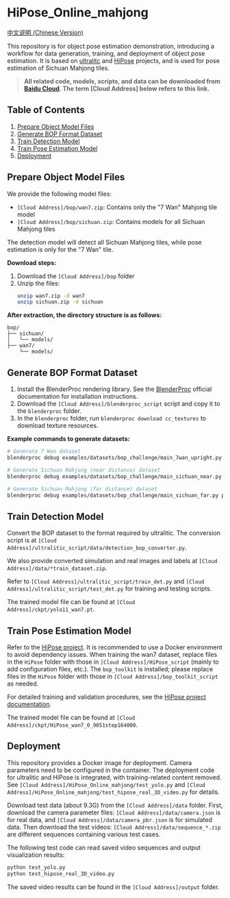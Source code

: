 # HiPose_Online_mahjong

[中文说明 (Chinese Version)](README_CN.md)

This repository is for object pose estimation demonstration, introducing a workflow for data generation, training, and deployment of object pose estimation. It is based on [ultralitc](https://github.com/uzh-rpg/ultralitc) and [HiPose](https://github.com/lyltc1/HiPose) projects, and is used for pose estimation of Sichuan Mahjong tiles.

> **All related code, models, scripts, and data can be downloaded from [Baidu Cloud](https://pan.baidu.com/s/11zwgrygs7210UBUZWFpXxg?pwd=ai5t). The term [Cloud Address] below refers to this link.**

## Table of Contents

1. [Prepare Object Model Files](#prepare-object-model-files)
2. [Generate BOP Format Dataset](#generate-bop-format-dataset)
3. [Train Detection Model](#train-detection-model)
4. [Train Pose Estimation Model](#train-pose-estimation-model)
5. [Deployment](#deployment)

## Prepare Object Model Files

We provide the following model files:

- `[Cloud Address]/bop/wan7.zip`: Contains only the "7 Wan" Mahjong tile model
- `[Cloud Address]/bop/sichuan.zip`: Contains models for all Sichuan Mahjong tiles

The detection model will detect all Sichuan Mahjong tiles, while pose estimation is only for the "7 Wan" tile.

**Download steps:**

1. Download the `[Cloud Address]/bop` folder  
2. Unzip the files:
    ```bash
    unzip wan7.zip -d wan7
    unzip sichuan.zip -d sichuan
    ```

**After extraction, the directory structure is as follows:**
```
bop/
├── sichuan/
│   └── models/
├── wan7/
    └── models/
```

## Generate BOP Format Dataset

1. Install the BlenderProc rendering library. See the [BlenderProc](https://github.com/DLR-RM/BlenderProc) official documentation for installation instructions.
2. Download the `[Cloud Address]/blenderproc_script` script and copy it to the `blenderproc` folder.
3. In the `blenderproc` folder, run `blenderproc download cc_textures` to download texture resources.

**Example commands to generate datasets:**
```bash
# Generate 7 Wan dataset
blenderproc debug examples/datasets/bop_challenge/main_7wan_upright.py /path/to/bop/ resources/cctextures examples/datasets/bop_challenge/output --num_scenes=2000

# Generate Sichuan Mahjong (near distance) dataset
blenderproc debug examples/datasets/bop_challenge/main_sichuan_near.py /path/to/bop/ resources/cctextures examples/datasets/bop_challenge/output --num_scenes=2000

# Generate Sichuan Mahjong (far distance) dataset
blenderproc debug examples/datasets/bop_challenge/main_sichuan_far.py path/to/bop/ resources/cctextures examples/datasets/bop_challenge/output --num_scenes=2000
```

## Train Detection Model

Convert the BOP dataset to the format required by ultralitic. The conversion script is at `[Cloud Address]/ultralitic_script/data/detection_bop_converter.py`.

We also provide converted simulation and real images and labels at `[Cloud Address]/data/*train_dataset.zip`.

Refer to `[Cloud Address]/ultralitic_script/train_det.py` and `[Cloud Address]/ultralitic_script/test_det.py` for training and testing scripts.

The trained model file can be found at `[Cloud Address]/ckpt/yolo11_wan7.pt`.

## Train Pose Estimation Model

Refer to the [HiPose project](https://github.com/lyltc1/HiPose). It is recommended to use a Docker environment to avoid dependency issues. When training the wan7 dataset, replace files in the `HiPose` folder with those in `[Cloud Address]/HiPose_script` (mainly to add configuration files, etc.).
The `bop_toolkit` is installed; please replace files in the `HiPose` folder with those in `[Cloud Address]/bop_toolkit_script` as needed.

For detailed training and validation procedures, see the [HiPose project documentation](https://github.com/lyltc1/HiPose).

The trained model file can be found at `[Cloud Address]/ckpt/HiPose_wan7_0_9051step164000`.

## Deployment

This repository provides a Docker image for deployment. Camera parameters need to be configured in the container. The deployment code for ultralitic and HiPose is integrated, with training-related content removed. See `[Cloud Address]/HiPose_Online_mahjong/test_yolo.py` and `[Cloud Address]/HiPose_Online_mahjong/test_hipose_real_3D_video.py` for details.

Download test data (about 9.3G) from the `[Cloud Address]/data` folder. First, download the camera parameter files: `[Cloud Address]/data/camera.json` is for real data, and `[Cloud Address]/data/camera_pbr.json` is for simulated data. Then download the test videos: `[Cloud Address]/data/sequence_*.zip` are different sequences containing various test cases.

The following test code can read saved video sequences and output visualization results:
```bash
python test_yolo.py
python test_hipose_real_3D_video.py
```

The saved video results can be found in the `[Cloud Address]/output` folder.
